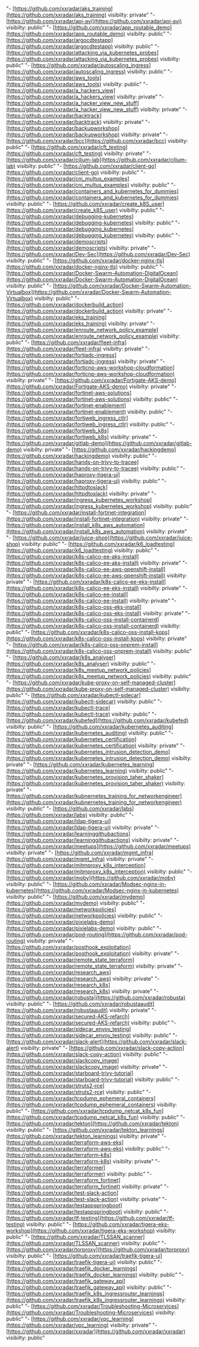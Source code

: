 "-
[https://github.com/xxradar/aks_training](https://github.com/xxradar/aks_training)
visibilty:
private"
"-
[https://github.com/xxradar/api-avi](https://github.com/xxradar/api-avi)
visibilty:
public"
"-
[https://github.com/xxradar/app_routable_demo](https://github.com/xxradar/app_routable_demo)
visibilty:
public"
"-
[https://github.com/xxradar/argocdtestapp](https://github.com/xxradar/argocdtestapp)
visibilty:
public"
"-
[https://github.com/xxradar/attacking_via_kubernetes_probes](https://github.com/xxradar/attacking_via_kubernetes_probes)
visibilty:
public"
"-
[https://github.com/xxradar/autoscaling_ingress](https://github.com/xxradar/autoscaling_ingress)
visibilty:
public"
"-
[https://github.com/xxradar/aws_tools](https://github.com/xxradar/aws_tools)
visibilty:
public"
"-
[https://github.com/xxradar/a_hackers_view](https://github.com/xxradar/a_hackers_view)
visibilty:
private"
"-
[https://github.com/xxradar/a_hacker_view_new_stuff](https://github.com/xxradar/a_hacker_view_new_stuff)
visibilty:
private"
"-
[https://github.com/xxradar/backtrack](https://github.com/xxradar/backtrack)
visibilty:
private"
"-
[https://github.com/xxradar/backupworkshop](https://github.com/xxradar/backupworkshop)
visibilty:
private"
"-
[https://github.com/xxradar/bcc](https://github.com/xxradar/bcc)
visibilty:
public"
"-
[https://github.com/xxradar/cft_testing](https://github.com/xxradar/cft_testing)
visibilty:
private"
"-
[https://github.com/xxradar/cilium-lab](https://github.com/xxradar/cilium-lab)
visibilty:
public"
"-
[https://github.com/xxradar/client-go](https://github.com/xxradar/client-go)
visibilty:
public"
"-
[https://github.com/xxradar/cni_multus_examples](https://github.com/xxradar/cni_multus_examples)
visibilty:
public"
"-
[https://github.com/xxradar/containers_and_kubernetes_for_dummies](https://github.com/xxradar/containers_and_kubernetes_for_dummies)
visibilty:
public"
"-
[https://github.com/xxradar/create_k8S_user](https://github.com/xxradar/create_k8S_user)
visibilty:
public"
"-
[https://github.com/xxradar/debugging-kubernetes](https://github.com/xxradar/debugging-kubernetes)
visibilty:
public"
"-
[https://github.com/xxradar/debugging_kubernetes](https://github.com/xxradar/debugging_kubernetes)
visibilty:
public"
"-
[https://github.com/xxradar/demoscripts](https://github.com/xxradar/demoscripts)
visibilty:
private"
"-
[https://github.com/xxradar/Dev-Sec](https://github.com/xxradar/Dev-Sec)
visibilty:
public"
"-
[https://github.com/xxradar/docker-nginx-tls](https://github.com/xxradar/docker-nginx-tls)
visibilty:
public"
"-
[https://github.com/xxradar/Docker-Swarm-Automation-DigitalOcean](https://github.com/xxradar/Docker-Swarm-Automation-DigitalOcean)
visibilty:
public"
"-
[https://github.com/xxradar/Docker-Swarm-Automation-Virtualbox](https://github.com/xxradar/Docker-Swarm-Automation-Virtualbox)
visibilty:
public"
"-
[https://github.com/xxradar/dockerbuild_action](https://github.com/xxradar/dockerbuild_action)
visibilty:
private"
"-
[https://github.com/xxradar/eks_training](https://github.com/xxradar/eks_training)
visibilty:
private"
"-
[https://github.com/xxradar/enroute_network_policy_example](https://github.com/xxradar/enroute_network_policy_example)
visibilty:
public"
"-
[https://github.com/xxradar/fleet-infra](https://github.com/xxradar/fleet-infra)
visibilty:
private"
"-
[https://github.com/xxradar/fortiadc-ingress](https://github.com/xxradar/fortiadc-ingress)
visibilty:
private"
"-
[https://github.com/xxradar/forticnp-aws-workshop-cloudformation](https://github.com/xxradar/forticnp-aws-workshop-cloudformation)
visibilty:
private"
"-
[https://github.com/xxradar/Fortigate-AKS-demo](https://github.com/xxradar/Fortigate-AKS-demo)
visibilty:
private"
"-
[https://github.com/xxradar/fortinet-aws-solutions](https://github.com/xxradar/fortinet-aws-solutions)
visibilty:
public"
"-
[https://github.com/xxradar/fortinet-enablement](https://github.com/xxradar/fortinet-enablement)
visibilty:
public"
"-
[https://github.com/xxradar/fortiweb_ingress_ctlr](https://github.com/xxradar/fortiweb_ingress_ctlr)
visibilty:
public"
"-
[https://github.com/xxradar/fortiweb_k8s](https://github.com/xxradar/fortiweb_k8s)
visibilty:
private"
"-
[https://github.com/xxradar/gitlab-demo](https://github.com/xxradar/gitlab-demo)
visibilty:
private"
"-
[https://github.com/xxradar/hackingdemo](https://github.com/xxradar/hackingdemo)
visibilty:
public"
"-
[https://github.com/xxradar/hands-on-trivy-to-tracee](https://github.com/xxradar/hands-on-trivy-to-tracee)
visibilty:
public"
"-
[https://github.com/xxradar/haproxy-tigera-ui](https://github.com/xxradar/haproxy-tigera-ui)
visibilty:
public"
"-
[https://github.com/xxradar/httpdtoslack](https://github.com/xxradar/httpdtoslack)
visibilty:
private"
"-
[https://github.com/xxradar/ingress_kubernetes_workshop](https://github.com/xxradar/ingress_kubernetes_workshop)
visibilty:
public"
"-
[https://github.com/xxradar/install-fortinet-integration](https://github.com/xxradar/install-fortinet-integration)
visibilty:
private"
"-
[https://github.com/xxradar/install_k8s_aws_automation](https://github.com/xxradar/install_k8s_aws_automation)
visibilty:
private"
"-
[https://github.com/xxradar/juice-shop](https://github.com/xxradar/juice-shop)
visibilty:
public"
"-
[https://github.com/xxradar/k6_loadtesting](https://github.com/xxradar/k6_loadtesting)
visibilty:
public"
"-
[https://github.com/xxradar/k8s-calico-ee-aks-install](https://github.com/xxradar/k8s-calico-ee-aks-install)
visibilty:
private"
"-
[https://github.com/xxradar/k8s-calico-ee-aws-openshift-install](https://github.com/xxradar/k8s-calico-ee-aws-openshift-install)
visibilty:
private"
"-
[https://github.com/xxradar/k8s-calico-ee-eks-install](https://github.com/xxradar/k8s-calico-ee-eks-install)
visibilty:
private"
"-
[https://github.com/xxradar/k8s-calico-ee-install](https://github.com/xxradar/k8s-calico-ee-install)
visibilty:
private"
"-
[https://github.com/xxradar/k8s-calico-oss-eks-install](https://github.com/xxradar/k8s-calico-oss-eks-install)
visibilty:
private"
"-
[https://github.com/xxradar/k8s-calico-oss-install-containerd](https://github.com/xxradar/k8s-calico-oss-install-containerd)
visibilty:
public"
"-
[https://github.com/xxradar/k8s-calico-oss-install-kops](https://github.com/xxradar/k8s-calico-oss-install-kops)
visibilty:
private"
"-
[https://github.com/xxradar/k8s-calico-oss-onprem-install](https://github.com/xxradar/k8s-calico-oss-onprem-install)
visibilty:
public"
"-
[https://github.com/xxradar/k8s_analyser](https://github.com/xxradar/k8s_analyser)
visibilty:
public"
"-
[https://github.com/xxradar/k8s_meetup_network_policies](https://github.com/xxradar/k8s_meetup_network_policies)
visibilty:
public"
"-
[https://github.com/xxradar/kube-proxy-on-self-managed-cluster](https://github.com/xxradar/kube-proxy-on-self-managed-cluster)
visibilty:
public"
"-
[https://github.com/xxradar/kubectl-sidecar](https://github.com/xxradar/kubectl-sidecar)
visibilty:
public"
"-
[https://github.com/xxradar/kubectl-trace](https://github.com/xxradar/kubectl-trace)
visibilty:
public"
"-
[https://github.com/xxradar/kubefed](https://github.com/xxradar/kubefed)
visibilty:
public"
"-
[https://github.com/xxradar/kubernetes_auditing](https://github.com/xxradar/kubernetes_auditing)
visibilty:
public"
"-
[https://github.com/xxradar/kubernetes_certification](https://github.com/xxradar/kubernetes_certification)
visibilty:
private"
"-
[https://github.com/xxradar/kubernetes_intrusion_detection_demo](https://github.com/xxradar/kubernetes_intrusion_detection_demo)
visibilty:
private"
"-
[https://github.com/xxradar/kubernetes_learning](https://github.com/xxradar/kubernetes_learning)
visibilty:
public"
"-
[https://github.com/xxradar/kubernetes_provision_taher_shaker](https://github.com/xxradar/kubernetes_provision_taher_shaker)
visibilty:
private"
"-
[https://github.com/xxradar/kubnernetes_training_for_networkengineer](https://github.com/xxradar/kubnernetes_training_for_networkengineer)
visibilty:
public"
"-
[https://github.com/xxradar/labs](https://github.com/xxradar/labs)
visibilty:
public"
"-
[https://github.com/xxradar/ldap-tigera-ui](https://github.com/xxradar/ldap-tigera-ui)
visibilty:
private"
"-
[https://github.com/xxradar/learninggithubactions](https://github.com/xxradar/learninggithubactions)
visibilty:
private"
"-
[https://github.com/xxradar/meetups](https://github.com/xxradar/meetups)
visibilty:
private"
"-
[https://github.com/xxradar/mgmt_infra](https://github.com/xxradar/mgmt_infra)
visibilty:
private"
"-
[https://github.com/xxradar/mitmproxy_k8s_interception](https://github.com/xxradar/mitmproxy_k8s_interception)
visibilty:
public"
"-
[https://github.com/xxradar/moby](https://github.com/xxradar/moby)
visibilty:
public"
"-
[https://github.com/xxradar/Modsec-nginx-in-kubernetes](https://github.com/xxradar/Modsec-nginx-in-kubernetes)
visibilty:
public"
"-
[https://github.com/xxradar/mydemo](https://github.com/xxradar/mydemo)
visibilty:
public"
"-
[https://github.com/xxradar/networkpolicies](https://github.com/xxradar/networkpolicies)
visibilty:
public"
"-
[https://github.com/xxradar/pixielabs-demo](https://github.com/xxradar/pixielabs-demo)
visibilty:
public"
"-
[https://github.com/xxradar/pod-routing](https://github.com/xxradar/pod-routing)
visibilty:
private"
"-
[https://github.com/xxradar/posthook_exploitation](https://github.com/xxradar/posthook_exploitation)
visibilty:
private"
"-
[https://github.com/xxradar/remote_state_terraform](https://github.com/xxradar/remote_state_terraform)
visibilty:
private"
"-
[https://github.com/xxradar/research_aws](https://github.com/xxradar/research_aws)
visibilty:
private"
"-
[https://github.com/xxradar/research_k8s](https://github.com/xxradar/research_k8s)
visibilty:
private"
"-
[https://github.com/xxradar/robusta](https://github.com/xxradar/robusta)
visibilty:
public"
"-
[https://github.com/xxradar/robustaaudit](https://github.com/xxradar/robustaaudit)
visibilty:
private"
"-
[https://github.com/xxradar/secured-AKS-refarch](https://github.com/xxradar/secured-AKS-refarch)
visibilty:
public"
"-
[https://github.com/xxradar/sidecar_envoy_testing](https://github.com/xxradar/sidecar_envoy_testing)
visibilty:
public"
"-
[https://github.com/xxradar/slack-alert](https://github.com/xxradar/slack-alert)
visibilty:
private"
"-
[https://github.com/xxradar/slack-copy-action](https://github.com/xxradar/slack-copy-action)
visibilty:
public"
"-
[https://github.com/xxradar/slackcopy_image](https://github.com/xxradar/slackcopy_image)
visibilty:
private"
"-
[https://github.com/xxradar/starboard-trivy-tutorial](https://github.com/xxradar/starboard-trivy-tutorial)
visibilty:
public"
"-
[https://github.com/xxradar/struts2-rce](https://github.com/xxradar/struts2-rce)
visibilty:
public"
"-
[https://github.com/xxradar/tcpdump_ephemeral_containers](https://github.com/xxradar/tcpdump_ephemeral_containers)
visibilty:
public"
"-
[https://github.com/xxradar/tcpdump_netcat_k8s_fun](https://github.com/xxradar/tcpdump_netcat_k8s_fun)
visibilty:
public"
"-
[https://github.com/xxradar/tekton](https://github.com/xxradar/tekton)
visibilty:
public"
"-
[https://github.com/xxradar/tekton_learnings](https://github.com/xxradar/tekton_learnings)
visibilty:
private"
"-
[https://github.com/xxradar/terraform-aws-eks](https://github.com/xxradar/terraform-aws-eks)
visibilty:
public"
"-
[https://github.com/xxradar/terraform-k8s](https://github.com/xxradar/terraform-k8s)
visibilty:
private"
"-
[https://github.com/xxradar/terraformer](https://github.com/xxradar/terraformer)
visibilty:
public"
"-
[https://github.com/xxradar/terraform_fortinet](https://github.com/xxradar/terraform_fortinet)
visibilty:
private"
"-
[https://github.com/xxradar/test-slack-action](https://github.com/xxradar/test-slack-action)
visibilty:
private"
"-
[https://github.com/xxradar/testappspringboot](https://github.com/xxradar/testappspringboot)
visibilty:
public"
"-
[https://github.com/xxradar/tf-testing](https://github.com/xxradar/tf-testing)
visibilty:
public"
"-
[https://github.com/xxradar/tigera-eks-workshop](https://github.com/xxradar/tigera-eks-workshop)
visibilty:
public"
"-
[https://github.com/xxradar/TLSSAN_scanner](https://github.com/xxradar/TLSSAN_scanner)
visibilty:
public"
"-
[https://github.com/xxradar/torproxy](https://github.com/xxradar/torproxy)
visibilty:
public"
"-
[https://github.com/xxradar/traefik-tigera-ui](https://github.com/xxradar/traefik-tigera-ui)
visibilty:
public"
"-
[https://github.com/xxradar/traefik_docker_learnings](https://github.com/xxradar/traefik_docker_learnings)
visibilty:
public"
"-
[https://github.com/xxradar/traefik_gateway_api](https://github.com/xxradar/traefik_gateway_api)
visibilty:
public"
"-
[https://github.com/xxradar/traefik_k8s_ingressrouter_learnings](https://github.com/xxradar/traefik_k8s_ingressrouter_learnings)
visibilty:
public"
"-
[https://github.com/xxradar/Troubleshooting-Microservices](https://github.com/xxradar/Troubleshooting-Microservices)
visibilty:
public"
"-
[https://github.com/xxradar/vpc_learning](https://github.com/xxradar/vpc_learning)
visibilty:
private"
"-
[https://github.com/xxradar/xxradar](https://github.com/xxradar/xxradar)
visibilty:
public"
